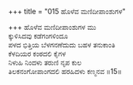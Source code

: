 +++
title = "015 ಹೊಳೆವ ಮಣಿದೀಪಾಂಶುಗಳ"

+++
ಹೊಳೆವ ಮಣಿದೀಪಾಂಶುಗಳ ಮು  
ಕ್ಕುಳಿಸಿದವು ಕಡೆಗಂಗಳಿಂದೂ  
ಪಳದ ಭಿತ್ತಿಯ ಬೆಳಗನಣೆದುದು ಬಹಳ ತನುಕಾಂತಿ   
ಕೆಳದಿಯರ ಕಂಠದಲಿ ಕೈಗಳ  
ನಿಳುಹಿ ನಿಂದಳು ತರುಣಿ ನೃಪ ಕುಲ  
ತಿಲಕನಂಗೋಪಾಂಗದಲಿ ಹರಹಿದಳು ಕಣ್ಮನವ      ॥15॥